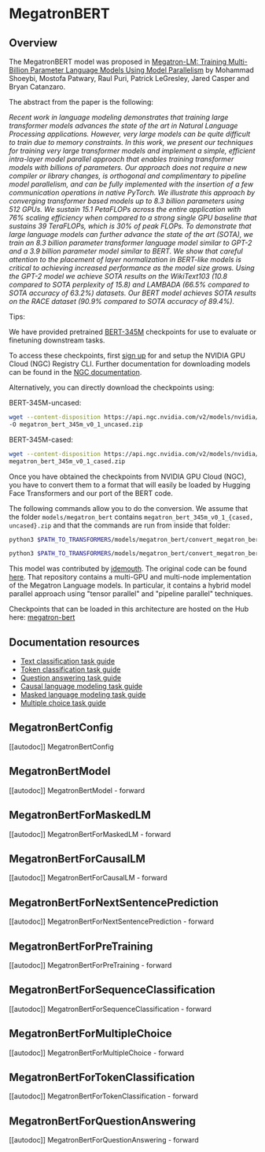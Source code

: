 <!--Copyright 2021 NVIDIA Corporation and The HuggingFace Team. All rights reserved.

Licensed under the Apache License, Version 2.0 (the "License"); you may not use this file except in compliance with
the License. You may obtain a copy of the License at

http://www.apache.org/licenses/LICENSE-2.0

Unless required by applicable law or agreed to in writing, software distributed under the License is distributed on
an "AS IS" BASIS, WITHOUT WARRANTIES OR CONDITIONS OF ANY KIND, either express or implied. See the License for the
specific language governing permissions and limitations under the License.

⚠️ Note that this file is in Markdown but contain specific syntax for our doc-builder (similar to MDX) that may not be
rendered properly in your Markdown viewer.

-->

# MegatronBERT

## Overview

The MegatronBERT model was proposed in [Megatron-LM: Training Multi-Billion Parameter Language Models Using Model
Parallelism](https://arxiv.org/abs/1909.08053) by Mohammad Shoeybi, Mostofa Patwary, Raul Puri, Patrick LeGresley,
Jared Casper and Bryan Catanzaro.

The abstract from the paper is the following:

*Recent work in language modeling demonstrates that training large transformer models advances the state of the art in
Natural Language Processing applications. However, very large models can be quite difficult to train due to memory
constraints. In this work, we present our techniques for training very large transformer models and implement a simple,
efficient intra-layer model parallel approach that enables training transformer models with billions of parameters. Our
approach does not require a new compiler or library changes, is orthogonal and complimentary to pipeline model
parallelism, and can be fully implemented with the insertion of a few communication operations in native PyTorch. We
illustrate this approach by converging transformer based models up to 8.3 billion parameters using 512 GPUs. We sustain
15.1 PetaFLOPs across the entire application with 76% scaling efficiency when compared to a strong single GPU baseline
that sustains 39 TeraFLOPs, which is 30% of peak FLOPs. To demonstrate that large language models can further advance
the state of the art (SOTA), we train an 8.3 billion parameter transformer language model similar to GPT-2 and a 3.9
billion parameter model similar to BERT. We show that careful attention to the placement of layer normalization in
BERT-like models is critical to achieving increased performance as the model size grows. Using the GPT-2 model we
achieve SOTA results on the WikiText103 (10.8 compared to SOTA perplexity of 15.8) and LAMBADA (66.5% compared to SOTA
accuracy of 63.2%) datasets. Our BERT model achieves SOTA results on the RACE dataset (90.9% compared to SOTA accuracy
of 89.4%).*

Tips:

We have provided pretrained [BERT-345M](https://ngc.nvidia.com/catalog/models/nvidia:megatron_bert_345m) checkpoints
for use to evaluate or finetuning downstream tasks.

To access these checkpoints, first [sign up](https://ngc.nvidia.com/signup) for and setup the NVIDIA GPU Cloud (NGC)
Registry CLI. Further documentation for downloading models can be found in the [NGC documentation](https://docs.nvidia.com/dgx/ngc-registry-cli-user-guide/index.html#topic_6_4_1).

Alternatively, you can directly download the checkpoints using:

BERT-345M-uncased:

```bash
wget --content-disposition https://api.ngc.nvidia.com/v2/models/nvidia/megatron_bert_345m/versions/v0.1_uncased/zip
-O megatron_bert_345m_v0_1_uncased.zip
```

BERT-345M-cased:

```bash
wget --content-disposition https://api.ngc.nvidia.com/v2/models/nvidia/megatron_bert_345m/versions/v0.1_cased/zip -O
megatron_bert_345m_v0_1_cased.zip
```

Once you have obtained the checkpoints from NVIDIA GPU Cloud (NGC), you have to convert them to a format that will
easily be loaded by Hugging Face Transformers and our port of the BERT code.

The following commands allow you to do the conversion. We assume that the folder `models/megatron_bert` contains
`megatron_bert_345m_v0_1_{cased, uncased}.zip` and that the commands are run from inside that folder:

```bash
python3 $PATH_TO_TRANSFORMERS/models/megatron_bert/convert_megatron_bert_checkpoint.py megatron_bert_345m_v0_1_uncased.zip
```

```bash
python3 $PATH_TO_TRANSFORMERS/models/megatron_bert/convert_megatron_bert_checkpoint.py megatron_bert_345m_v0_1_cased.zip
```

This model was contributed by [jdemouth](https://huggingface.co/jdemouth). The original code can be found [here](https://github.com/NVIDIA/Megatron-LM). That repository contains a multi-GPU and multi-node implementation of the
Megatron Language models. In particular, it contains a hybrid model parallel approach using "tensor parallel" and
"pipeline parallel" techniques.

Checkpoints that can be loaded in this architecture are hosted on the Hub here: [megatron-bert](https://huggingface.co/models?other=megatron-bert)

## Documentation resources

- [Text classification task guide](../tasks/sequence_classification)
- [Token classification task guide](../tasks/token_classification)
- [Question answering task guide](../tasks/question_answering)
- [Causal language modeling task guide](../tasks/language_modeling)
- [Masked language modeling task guide](../tasks/masked_language_modeling)
- [Multiple choice task guide](../tasks/multiple_choice)

## MegatronBertConfig

[[autodoc]] MegatronBertConfig

## MegatronBertModel

[[autodoc]] MegatronBertModel
    - forward

## MegatronBertForMaskedLM

[[autodoc]] MegatronBertForMaskedLM
    - forward

## MegatronBertForCausalLM

[[autodoc]] MegatronBertForCausalLM
    - forward

## MegatronBertForNextSentencePrediction

[[autodoc]] MegatronBertForNextSentencePrediction
    - forward

## MegatronBertForPreTraining

[[autodoc]] MegatronBertForPreTraining
    - forward

## MegatronBertForSequenceClassification

[[autodoc]] MegatronBertForSequenceClassification
    - forward

## MegatronBertForMultipleChoice

[[autodoc]] MegatronBertForMultipleChoice
    - forward

## MegatronBertForTokenClassification

[[autodoc]] MegatronBertForTokenClassification
    - forward

## MegatronBertForQuestionAnswering

[[autodoc]] MegatronBertForQuestionAnswering
    - forward
